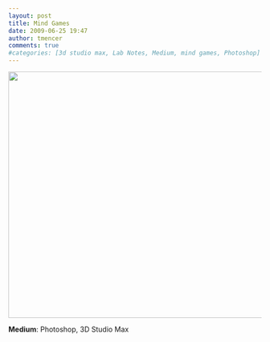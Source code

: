 ```yaml
---
layout: post
title: Mind Games
date: 2009-06-25 19:47
author: tmencer
comments: true
#categories: [3d studio max, Lab Notes, Medium, mind games, Photoshop]
---
```

<a href="http://www.cubelabmedia.com/wp-content/uploads/2011/06/Mind-Games.jpg"><img class="aligncenter size-full wp-image-26" title="Mind-Games" src="http://www.cubelabmedia.com/wp-content/uploads/2011/06/Mind-Games.jpg" alt="" width="600" height="491" /></a>

<strong>Medium</strong>: Photoshop, 3D Studio Max
